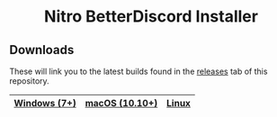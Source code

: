 <h1 align="center">Nitro BetterDiscord Installer</h1>

## Downloads

These will link you to the latest builds found in the [releases](https://github.com/BetterDiscord/installer/releases/) tab of this repository.

| [Windows (7+)](https://github.com/BetterDiscord/Installer/releases/latest/download/BetterDiscord-Windows.exe)  | [macOS (10.10+)]() | [Linux]() |
| ------------- | ------------- | ------------- |
